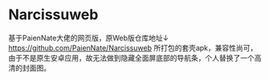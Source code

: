 # Narcissuweb

基于PaienNate大佬的网页版，原Web版仓库地址↓
https://github.com/PaienNate/Narcissuweb
所打包的套壳apk，兼容性尚可，由于不是原生安卓应用，故无法做到隐藏全面屏底部的导航条，个人替换了一个高清的封面图。
